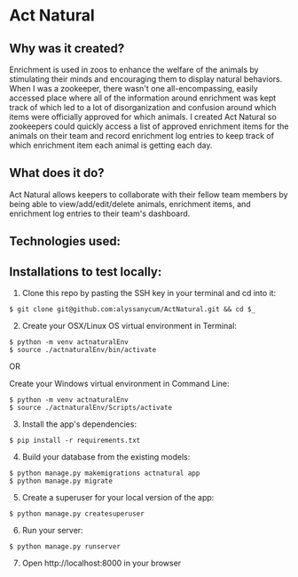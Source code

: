 # Act Natural

## Why was it created?
Enrichment is used in zoos to enhance the welfare of the animals by stimulating their minds and encouraging them to display natural behaviors. When I was a zookeeper, there wasn't one all-encompassing, easily accessed place where all of the information around enrichment was kept track of which led to a lot of disorganization and confusion around which items were officially approved for which animals. I created Act Natural so zookeepers could quickly access a list of approved enrichment items for the animals on their team and record enrichment log entries to keep track of which enrichment item each animal is getting each day. 

## What does it do?
Act Natural allows keepers to collaborate with their fellow team members by being able to view/add/edit/delete animals, enrichment items, and enrichment log entries to their team's dashboard.

## Technologies used:

## Installations to test locally:

1. Clone this repo by pasting the SSH key in your terminal and cd into it:
```shell session
$ git clone git@github.com:alyssanycum/ActNatural.git && cd $_
```

2. Create your OSX/Linux OS virtual environment in Terminal:
```shell session
$ python -m venv actnaturalEnv
$ source ./actnaturalEnv/bin/activate
```

OR

Create your Windows virtual environment in Command Line:
```shell session
$ python -m venv actnaturalEnv
$ source ./actnaturalEnv/Scripts/activate
```

3. Install the app's dependencies:
```shell session
$ pip install -r requirements.txt
```

4. Build your database from the existing models:
```shell session
$ python manage.py makemigrations actnatural app
$ python manage.py migrate
```

5. Create a superuser for your local version of the app:
```shell session
$ python manage.py createsuperuser
```

6. Run your server:
```shell session
$ python manage.py runserver
```

7. Open http://localhost:8000 in your browser